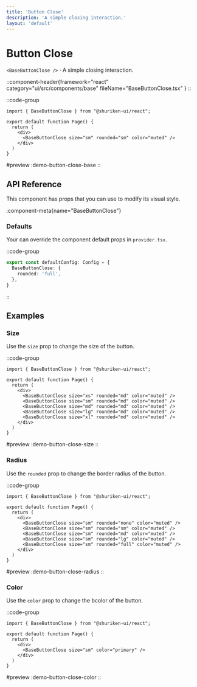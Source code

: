 ```yaml
---
title: 'Button Close'
description: 'A simple closing interaction.'
layout: 'default'
---
```


# Button Close

`<BaseButtonClose />` · A simple closing interaction.

::component-header{framework="react" category="ui/src/components/base" fileName="BaseButtonClose.tsx" }
::

::code-group

```tsx [DemoButtonCloseBase.tsx]
import { BaseButtonClose } from "@shuriken-ui/react";

export default function Page() {
  return (
    <div>
      <BaseButtonClose size="sm" rounded="sm" color="muted" />
    </div>
  )
}
```

#preview
:demo-button-close-base
::

## API Reference

This component has props that you can use to modify its visual style.

:component-meta{name="BaseButtonClose"}

### Defaults

Your can override the component default props in `provider.tsx`.

::code-group

```ts [provider.tsx]
export const defaultConfig: Config = {
  BaseButtonClose: {
    rounded: 'full',
  },
}
```
::

## Examples

### Size

Use the `size` prop to change the size of the button.

::code-group

```tsx [DemoButtonCloseSize.tsx]
import { BaseButtonClose } from "@shuriken-ui/react";

export default function Page() {
  return (
    <div>
      <BaseButtonClose size="xs" rounded="md" color="muted" />
      <BaseButtonClose size="sm" rounded="md" color="muted" />
      <BaseButtonClose size="md" rounded="md" color="muted" />
      <BaseButtonClose size="lg" rounded="md" color="muted" />
      <BaseButtonClose size="xl" rounded="md" color="muted" />
    </div>
  )
}
```

#preview
:demo-button-close-size
::

### Radius

Use the `rounded` prop to change the border radius of the button.

::code-group

```tsx [DemoButtonCloseRadius.tsx]
import { BaseButtonClose } from "@shuriken-ui/react";

export default function Page() {
  return (
    <div>
      <BaseButtonClose size="sm" rounded="none" color="muted" />
      <BaseButtonClose size="sm" rounded="sm" color="muted" />
      <BaseButtonClose size="sm" rounded="md" color="muted" />
      <BaseButtonClose size="sm" rounded="lg" color="muted" />
      <BaseButtonClose size="sm" rounded="full" color="muted" />
    </div>
  )
}
```

#preview
:demo-button-close-radius
::

### Color

Use the `color` prop to change the bcolor of the button.

::code-group

```tsx [DemoButtonCloseColor.tsx]
import { BaseButtonClose } from "@shuriken-ui/react";

export default function Page() {
  return (
    <div>
      <BaseButtonClose size="sm" color="primary" />
    </div>
  )
}
```

#preview
:demo-button-close-color
::
